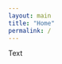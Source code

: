 ```yaml
---
layout: main
title: "Home"
permalink: /
---
```

<!--
<p class="navigation-bar">
  <b>Home</b>&nbsp;&nbsp;|&nbsp;&nbsp;
  <a href="/blogs.html">Blogs</a>&nbsp;&nbsp;|&nbsp;&nbsp;
  <a href="/archive.html">Archive</a>&nbsp;&nbsp;|&nbsp;&nbsp;
  <a href="/about.html">About</a>
</p>
-->

Text

<!-- For Utterance comments -->
<!--<script src="https://utteranc.es/client.js"
        repo="kidlo-th/kidlo-th.github.io"
        issue-term="pathname"
        label="Utterances🔮"
        theme="github-light"
        crossorigin="anonymous"
        async>
</script>-->
